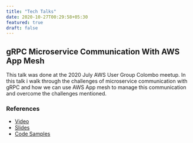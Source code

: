 ```yaml
---
title: "Tech Talks"
date: 2020-10-27T00:29:58+05:30
featured: true
draft: false
---
```


## gRPC Microservice Communication With AWS App Mesh

This talk was done at the 2020 July AWS User Group Colombo meetup. In this talk i walk through the challenges of microservice communication with gRPC and how we can use AWS App mesh to manage this communication and overcome the challenges mentioned. 

### References

- [Video](https://www.youtube.com/watch?v=qXeBwMVCnSw)
- [Slides](https://speakerdeck.com/rifhanakram/grpc-microservice-communication-with-aws-appmesh)
- [Code Samples](https://github.com/rifhanakram/gRPC-appmesh-demo)

